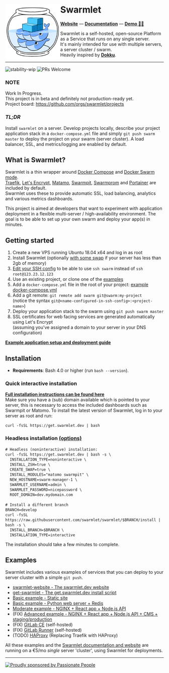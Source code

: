 <div>
  <img align="left" src="assets/logo.png" width="175" alt="logo" />
  <h1 align="left">Swarmlet</h1>
</div>

**[Website](https://swarmlet.dev)** — **[Documentation](https://swarmlet.dev/docs/getting-started/introduction)** — **[Demo 🧞‍♂](https://vimeo.com/412918465)**  

Swarmlet is a self-hosted, open-source Platform as a Service that runs on any single server.  
It's mainly intended for use with multiple servers, a server cluster / swarm.  
Heavily inspired by **[Dokku](http://dokku.viewdocs.io/dokku/)**.  

---

![stability-wip](https://img.shields.io/badge/stability-work_in_progress-lightgrey.svg?style=flat-square)
![PRs Welcome](https://img.shields.io/badge/PRs-welcome-brightgreen.svg?style=flat-square)

### NOTE  
Work In Progress.  
This project is in beta and definitely not production-ready yet.  
Project board: https://github.com/orgs/swarmlet/projects

### *TL;DR*  
Install `swarmlet` on a server. Develop projects locally, describe your project application stack in a `docker-compose.yml` file and simply `git push swarm master` to deploy the project on your swarm (server cluster). A load balancer, SSL, and metrics/logging are enabled by default.  

## What is Swarmlet?
Swarmlet is a thin wrapper around [Docker Compose](https://docs.docker.com/compose/) and [Docker Swarm mode](https://docs.docker.com/engine/swarm/).  
[Traefik](https://github.com/containous/traefik), [Let's Encrypt](https://letsencrypt.org), [Matamo](https://matomo.org/), [Swarmpit](https://swarmpit.io), [Swarmprom](https://github.com/stefanprodan/swarmprom) and [Portainer](https://www.portainer.io) are included by default.  
Swarmlet uses these to provide automatic SSL, load balancing, analytics and various metrics dashboards.  

This project is aimed at developers that want to experiment with application deployment in a flexible multi-server / high-availability environment. The goal is to be able to set up your own swarm and deploy your app(s) in minutes.  

## Getting started
1. Create a new VPS running Ubuntu 18.04 x64 and log in as root
1. Install Swarmlet (optionally [with some swap]() if your server has less than 2gb of memory)
1. [Edit your SSH config](https://swarmlet.dev/docs/getting-started/ssh-key-setup) to be able to use `ssh swarm` instead of `ssh root@123.23.12.123`
1. Use an existing project, or clone one of the [examples](https://swarmlet.dev/docs/examples/static-site)
1. Add a `docker-compose.yml` file in the root of your project: [example docker-compose.yml](https://github.com/swarmlet/swarmlet/blob/master/examples/basic-example/docker-compose.yml)
1. Add a git remote: `git remote add swarm git@swarm:my-project`  
(notice the syntax `git@<name-configured-in-ssh-config>:<project-name>`)
1. Deploy your application stack to the swarm using `git push swarm master`
1. SSL certificates for web facing services are generated automatically using Let's Encrypt  
(assuming you've assigned a domain to your server in your DNS configuration)

**[Example application setup and deployment guide](https://swarmlet.dev/docs/getting-started/deploying-applications#example-application-setup)**

## Installation
- **Requirements**: Bash 4.0 or higher (run `bash --version`).  

### Quick interactive installation
**[Full installation instructions can be found here](https://swarmlet.dev/docs/getting-started/installation)**  
Make sure you have a (sub) domain available which is pointed to your server, this is necessary to access the included dashboards such as Swarmpit or Matomo.
To install the latest version of Swarmlet, log in to your server as root and run:  
```shell
curl -fsSL https://get.swarmlet.dev | bash
```
### Headless installation [(options)](https://swarmlet.dev/docs/getting-started/installation)
```shell
# Headless (noninteractive) installation:
curl -fsSL https://get.swarmlet.dev | bash -s \
  INSTALLATION_TYPE=noninteractive \
  INSTALL_ZSH=true \
  CREATE_SWAP=true \
  INSTALL_MODULES="matomo swarmpit" \
  NEW_HOSTNAME=swarm-manager-1 \
  SWARMLET_USERNAME=admin \
  SWARMLET_PASSWORD=nicepassword \
  ROOT_DOMAIN=dev.mydomain.com

# Install a different branch
BRANCH=develop
curl -fsSL https://raw.githubusercontent.com/swarmlet/swarmlet/$BRANCH/install | bash -s \
  INSTALL_BRANCH=$BRANCH \
  INSTALLATION_TYPE=interactive
```
The installation should take a few minutes to complete.  

## Examples

Swarmlet includes various examples of services that you can deploy to your server cluster with a simple `git push`.  
- [swarmlet-website - The swarmlet.dev website](https://github.com/swarmlet/swarmlet-website)
- [get-swarmlet - The get.swarmlet.dev install script](https://swarmlet.dev/docs/examples/get-swarmlet)
- [Basic example - Static site](https://swarmlet.dev/docs/examples/static-site)
- [Basic example - Python web server + Redis](https://swarmlet.dev/docs/examples/python-redis)
- [Moderate example - NGINX + React app + Node.js API](https://swarmlet.dev/docs/examples/nginx-react-node)
- (FIX) [Advanced example - NGINX + React app + Node.js API + CMS + staging/production](https://swarmlet.dev/docs/examples/nginx-react-node-cms)
- (FIX) [GitLab CE](https://swarmlet.dev/docs/examples/gitlab-ce) (self-hosted)
- (FIX) [GitLab Runner](https://swarmlet.dev/docs/examples/gitlab-runner) (self-hosted)
- (TODO) [HAProxy](https://swarmlet.dev/docs/examples/haproxy) (Replacing Traefik with HAProxy)  

All these examples and the [Swarmlet documentation and website](https://swarmlet.dev) are running on a €5/mo *single* server 'cluster', using Swarmlet for deployments.  

---

[![Proudly sponsored by Passionate People](https://passionatepeople.io/image/sponsor/sponsored-by-normal-small.png)](https://passionatepeople.io/oss)
